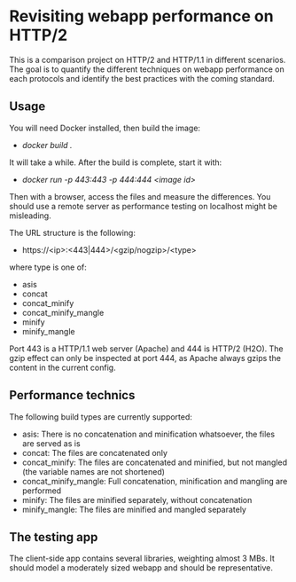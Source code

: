 # Revisiting webapp performance on HTTP/2

This is a comparison project on HTTP/2 and HTTP/1.1 in different scenarios. The goal is to quantify
the different techniques on webapp performance on each protocols and identify the best practices with
the coming standard.

## Usage

You will need Docker installed, then build the image:

* _docker build ._

It will take a while. After the build is complete, start it with:

* _docker run -p 443:443 -p 444:444 \<image id\>_

Then with a browser, access the files and measure the differences. You should use a remote server as performance testing on localhost might be misleading.

The URL structure is the following:

* https://\<ip\>:\<443|444\>/\<gzip/nogzip\>/\<type\>

where type is one of:

* asis
* concat
* concat_minify
* concat_minify_mangle
* minify
* minify_mangle

Port 443 is a HTTP/1.1 web server (Apache) and 444 is HTTP/2 (H2O). The gzip effect can only be inspected
at port 444, as Apache always gzips the content in the current config.

## Performance technics

The following build types are currently supported:

* asis: There is no concatenation and minification whatsoever, the files are served as is
* concat: The files are concatenated only
* concat_minify: The files are concatenated and minified, but not mangled (the variable names are not shortened)
* concat_minify_mangle: Full concatenation, minification and mangling are performed
* minify: The files are minified separately, without concatenation
* minify_mangle: The files are minified and mangled separately

## The testing app

The client-side app contains several libraries, weighting almost 3 MBs. It should model a moderately
sized webapp and should be representative.
